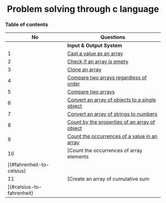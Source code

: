 <h1 align="center">Problem solving through c language</h1>

<h3>Table of contents </h3>

| No                        | Questions                                                                         |
| ------------------------- | --------------------------------------------------------------------------------- |
|                           | **Input & Output System**                                                         |
| 1                         | [Cast a value as an array](#make-lower-case-to-capital)                           |
| 2                         | [Check if an array is empty](#make-capital-case-to-lower)                         |
| 3                         | [Clone an array](#decimal-to-hexa-decimal)                                        |
| 4                         | [Compare two arrays regardless of order](#sum-2-numbers-from-inputs)              |
| 5                         | [Compare two arrays](#average-number-from-inputs)                                 |
| 6                         | [Convert an array of objects to a single object](#area-of-a-triangle-from-inputs) |
| 7                         | [Convert an array of strings to numbers](#length-of-3-sides-of-a-triangle)        |
| 8                         | [Count by the properties of an array of object](#area-of-rectangle)               |
| 9                         | [Count the occurrences of a value in an array](#radius-of-the-circle)             |
| 10                        | [Count the occurrences of array elements                                          |
| ](#fahrenheit-to-celsius) |
| 11                        | [Create an array of cumulative sum                                                |
| ](#celsius-to-fahrenheit) |

